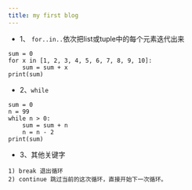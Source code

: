 ```yaml
---
title: my first blog
---
```

- 1、 `for..in..`依次把list或tuple中的每个元素迭代出来
```
sum = 0
for x in [1, 2, 3, 4, 5, 6, 7, 8, 9, 10]:
    sum = sum + x
print(sum)

```
- 2、`while`
```
sum = 0
n = 99
while n > 0:
    sum = sum + n
    n = n - 2
print(sum)
```

- 3、其他关键字
```
1) break 退出循环
2) continue 跳过当前的这次循环，直接开始下一次循环。
```